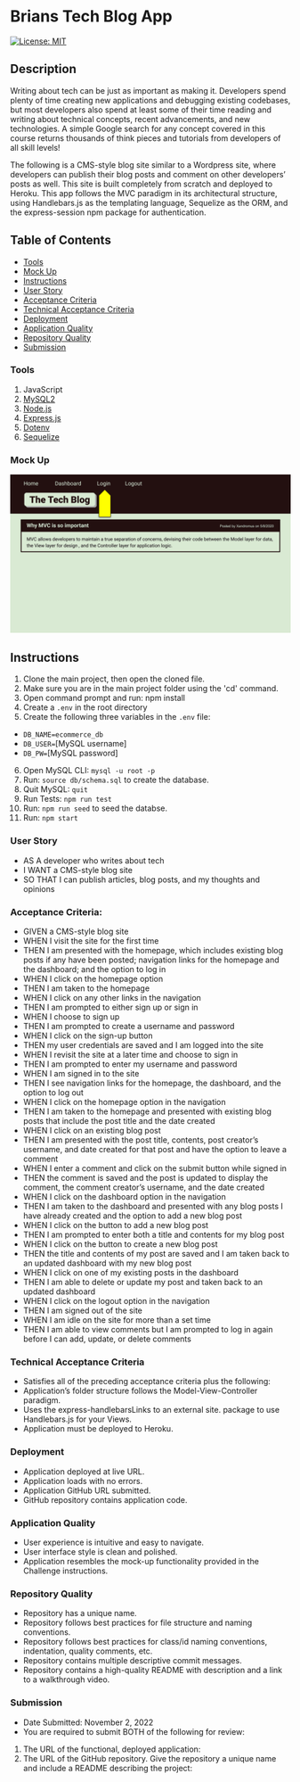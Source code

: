 # Brians Tech Blog App

[![License: MIT](https://img.shields.io/badge/License-MIT-yellow.svg)](https://opensource.org/licenses/MIT)

## Description
Writing about tech can be just as important as making it. Developers spend plenty of time creating new applications and debugging existing codebases, but most developers also spend at least some of their time reading and writing about technical concepts, recent advancements, and new technologies. A simple Google search for any concept covered in this course returns thousands of think pieces and tutorials from developers of all skill levels!

The following is a CMS-style blog site similar to a Wordpress site, where developers can publish their blog posts and comment on other developers’ posts as well. This site is built completely from scratch and deployed to Heroku. This app follows the MVC paradigm in its architectural structure, using Handlebars.js as the templating language, Sequelize as the ORM, and the express-session npm package for authentication.

## Table of Contents
* [Tools](#tools)
* [Mock Up](#Mock-Up)
* [Instructions](#Instructions)
* [User Story](#User-Story)
* [Acceptance Criteria](#Acceptance-Criteria)
* [Technical Acceptance Criteria](#Technical-Acceptance-Criteria)
* [Deployment](#Deployment)
* [Application Quality](#Application-Quality)
* [Repository Quality](#Repository-Quality)
* [Submission](#Submission)

### Tools
1. JavaScript
2. [MySQL2](https://www.npmjs.com/package/mysql2)
3. [Node.js](https://nodejs.org/en/)
4. [Express.js](https://www.npmjs.com/package/express)
5. [Dotenv](https://www.npmjs.com/package/dotenv)
6. [Sequelize](https://www.npmjs.com/package/sequelize)

### Mock Up
![Team Generator HTML Webpage Screenshot](./assets/images/14-mvc-homework-demo-01.gif)

## Instructions
1. Clone the main project, then open the cloned file.
2. Make sure you are in the main project folder using the 'cd' command.
3. Open command prompt and run: npm install
4. Create a `.env` in the root directory
5. Create the following three variables in the `.env` file:
- `DB_NAME=ecommerce_db`
- `DB_USER=`[MySQL username]
- `DB_PW=`[MySQL password]
6. Open MySQL CLI: `mysql -u root -p`
7. Run: `source db/schema.sql` to create the database.
8. Quit MySQL: `quit`
9. Run Tests: `npm run test`
8. Run: `npm run seed` to seed the databse.
9. Run: `npm start`

### User Story
* AS A developer who writes about tech
* I WANT a CMS-style blog site
* SO THAT I can publish articles, blog posts, and my thoughts and opinions

### Acceptance Criteria:
* GIVEN a CMS-style blog site
* WHEN I visit the site for the first time
* THEN I am presented with the homepage, which includes existing blog posts if any have been posted; navigation links for the homepage and the dashboard; and the option to log in
* WHEN I click on the homepage option
* THEN I am taken to the homepage
* WHEN I click on any other links in the navigation
* THEN I am prompted to either sign up or sign in
* WHEN I choose to sign up
* THEN I am prompted to create a username and password
* WHEN I click on the sign-up button
* THEN my user credentials are saved and I am logged into the site
* WHEN I revisit the site at a later time and choose to sign in
* THEN I am prompted to enter my username and password
* WHEN I am signed in to the site
* THEN I see navigation links for the homepage, the dashboard, and the option to log out
* WHEN I click on the homepage option in the navigation
* THEN I am taken to the homepage and presented with existing blog posts that include the post title and the date created
* WHEN I click on an existing blog post
* THEN I am presented with the post title, contents, post creator’s username, and date created for that post and have the option to leave a comment
* WHEN I enter a comment and click on the submit button while signed in
* THEN the comment is saved and the post is updated to display the comment, the comment creator’s username, and the date created
* WHEN I click on the dashboard option in the navigation
* THEN I am taken to the dashboard and presented with any blog posts I have already created and the option to add a new blog post
* WHEN I click on the button to add a new blog post
* THEN I am prompted to enter both a title and contents for my blog post
* WHEN I click on the button to create a new blog post
* THEN the title and contents of my post are saved and I am taken back to an updated dashboard with my new blog post
* WHEN I click on one of my existing posts in the dashboard
* THEN I am able to delete or update my post and taken back to an updated dashboard
* WHEN I click on the logout option in the navigation
* THEN I am signed out of the site
* WHEN I am idle on the site for more than a set time
* THEN I am able to view comments but I am prompted to log in again before I can add, update, or delete comments

### Technical Acceptance Criteria
* Satisfies all of the preceding acceptance criteria plus the following:
* Application’s folder structure follows the Model-View-Controller paradigm.
* Uses the express-handlebarsLinks to an external site. package to use Handlebars.js for your Views.
* Application must be deployed to Heroku.

### Deployment
* Application deployed at live URL.
* Application loads with no errors.
* Application GitHub URL submitted.
* GitHub repository contains application code.

### Application Quality
* User experience is intuitive and easy to navigate.
* User interface style is clean and polished.
* Application resembles the mock-up functionality provided in the Challenge instructions.

### Repository Quality
* Repository has a unique name.
* Repository follows best practices for file structure and naming conventions.
* Repository follows best practices for class/id naming conventions, indentation, quality comments, etc.
* Repository contains multiple descriptive commit messages.
* Repository contains a high-quality README with description and a link to a walkthrough video.

### Submission
* Date Submitted: November 2, 2022
* You are required to submit BOTH of the following for review: 
1. The URL of the functional, deployed application:
2. The URL of the GitHub repository. Give the repository a unique name and include a README describing the project: